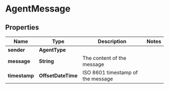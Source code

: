 

# AgentMessage


## Properties

| Name | Type | Description | Notes |
|------------ | ------------- | ------------- | -------------|
|**sender** | **AgentType** |  |  |
|**message** | **String** | The content of the message |  |
|**timestamp** | **OffsetDateTime** | ISO 8601 timestamp of the message |  |



